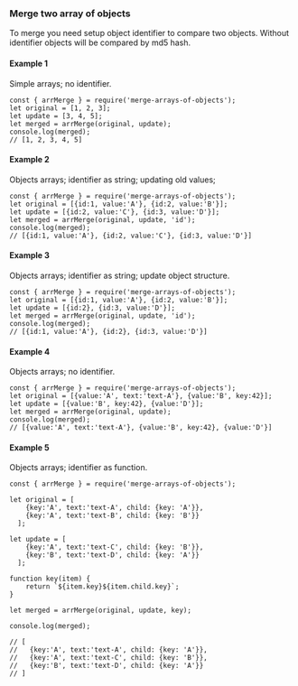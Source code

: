 ### Merge two array of objects
To merge you need setup object identifier to compare two objects. 
Without identifier objects will be compared by md5 hash.

#### Example 1
Simple arrays; no identifier. 
```
const { arrMerge } = require('merge-arrays-of-objects');
let original = [1, 2, 3];
let update = [3, 4, 5];
let merged = arrMerge(original, update);
console.log(merged); 
// [1, 2, 3, 4, 5]
```

#### Example 2
Objects arrays; identifier as string; updating old values;
```
const { arrMerge } = require('merge-arrays-of-objects');
let original = [{id:1, value:'A'}, {id:2, value:'B'}];
let update = [{id:2, value:'C'}, {id:3, value:'D'}];
let merged = arrMerge(original, update, 'id');
console.log(merged); 
// [{id:1, value:'A'}, {id:2, value:'C'}, {id:3, value:'D'}]
```

#### Example 3
Objects arrays; identifier as string; update object structure.
```
const { arrMerge } = require('merge-arrays-of-objects');
let original = [{id:1, value:'A'}, {id:2, value:'B'}];
let update = [{id:2}, {id:3, value:'D'}];
let merged = arrMerge(original, update, 'id');
console.log(merged); 
// [{id:1, value:'A'}, {id:2}, {id:3, value:'D'}]
```

#### Example 4
Objects arrays; no identifier.
```
const { arrMerge } = require('merge-arrays-of-objects');
let original = [{value:'A', text:'text-A'}, {value:'B', key:42}];
let update = [{value:'B', key:42}, {value:'D'}];
let merged = arrMerge(original, update);
console.log(merged); 
// [{value:'A', text:'text-A'}, {value:'B', key:42}, {value:'D'}]
```

#### Example 5
Objects arrays; identifier as function.
```
const { arrMerge } = require('merge-arrays-of-objects');

let original = [
    {key:'A', text:'text-A', child: {key: 'A'}}, 
    {key:'A', text:'text-B', child: {key: 'B'}}
  ];
  
let update = [
    {key:'A', text:'text-C', child: {key: 'B'}}, 
    {key:'B', text:'text-D', child: {key: 'A'}}
  ];

function key(item) {
    return `${item.key}${item.child.key}`;
}  
  
let merged = arrMerge(original, update, key);

console.log(merged); 

// [
//   {key:'A', text:'text-A', child: {key: 'A'}}, 
//   {key:'A', text:'text-C', child: {key: 'B'}}, 
//   {key:'B', text:'text-D', child: {key: 'A'}}
// ]
```
